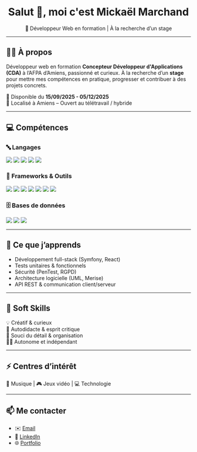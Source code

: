<h1 align="center">Salut 👋, moi c'est Mickaël Marchand</h1>
<p align="center">🎯 Développeur Web en formation | À la recherche d’un stage </p>

---

## 👨‍💻 À propos

Développeur web en formation **Concepteur Développeur d'Applications (CDA)** à l’AFPA d’Amiens, passionné et curieux. À la recherche d’un **stage** pour mettre mes compétences en pratique, progresser et contribuer à des projets concrets.

📅 Disponible du **15/09/2025 - 05/12/2025**  
📍 Localisé à Amiens – Ouvert au télétravail / hybride

---

## 💻 Compétences

### 🔤 Langages
<p>
  <img src="https://img.shields.io/badge/HTML5-E34F26?style=flat&logo=html5&logoColor=white"/>
  <img src="https://img.shields.io/badge/CSS3-1572B6?style=flat&logo=css3&logoColor=white"/>
  <img src="https://img.shields.io/badge/JavaScript-F7DF1E?style=flat&logo=javascript&logoColor=black"/>
  <img src="https://img.shields.io/badge/PHP-777BB4?style=flat&logo=php&logoColor=white"/>
  <img src="https://img.shields.io/badge/SQL-4479A1?style=flat&logo=mysql&logoColor=white"/>
</p>

### 🧰 Frameworks & Outils
<p>
  <img src="https://img.shields.io/badge/Symfony-000000?style=flat&logo=symfony&logoColor=white"/>
  <img src="https://img.shields.io/badge/React-20232A?style=flat&logo=react&logoColor=61DAFB"/>
  <img src="https://img.shields.io/badge/Node.js-339933?style=flat&logo=node.js&logoColor=white"/>
  <img src="https://img.shields.io/badge/Bootstrap-7952B3?style=flat&logo=bootstrap&logoColor=white"/>
  <img src="https://img.shields.io/badge/Docker-2496ED?style=flat&logo=docker&logoColor=white"/>
  <img src="https://img.shields.io/badge/Git-F05032?style=flat&logo=git&logoColor=white"/>
  <img src="https://img.shields.io/badge/Figma-F24E1E?style=flat&logo=figma&logoColor=white"/>
</p>

### 🗄️ Bases de données
<p>
  <img src="https://img.shields.io/badge/MySQL-4479A1?style=flat&logo=mysql&logoColor=white"/>
  <img src="https://img.shields.io/badge/MariaDB-003545?style=flat&logo=mariadb&logoColor=white"/>
  <img src="https://img.shields.io/badge/MongoDB-47A248?style=flat&logo=mongodb&logoColor=white"/>
</p>

---

## 🔐 Ce que j’apprends

- Développement full-stack (Symfony, React)
- Tests unitaires & fonctionnels
- Sécurité (PenTest, RGPD)
- Architecture logicielle (UML, Merise)
- API REST & communication client/serveur

---

## 🌟 Soft Skills

💡 Créatif & curieux  
🧠 Autodidacte & esprit critique  
🎯 Souci du détail & organisation  
🧍‍♂️ Autonome et indépendant

---

## ⚡ Centres d’intérêt

🎸 Musique | 🎮 Jeux vidéo | 💻 Technologie

---

## 📫 Me contacter

- ✉️ [Email](mailto:mickaelmarchand.dev@gmail.com)  
- 💼 [LinkedIn](https://www.linkedin.com/in/mickaelmd/)  
- 🌐 [Portfolio](https://www.mickaelmd.fr/)  
